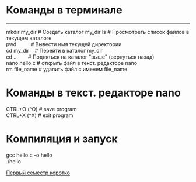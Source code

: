 # Команды в терминале  
-----------
mkdir my_dir # Создать каталог   my_dir
ls           # Просмотреть список файлов в текущем каталоге  
pwd          # Вывести имя текущей директории  
cd my_dir    # Перейти в каталог my_dir  
cd ..        # Подняться на каталог "выше" (вернуться назад)  
nano hello.c # открыть файл в текст. редакторе nano  
rm file_name # удалить файл с именем file_name  
# Команды в текст. редакторе nano   
CTRL+O (^O) # save program  
CTRL+X (^X) # exit program  
# Компиляция и запуск  
gcc hello.c -o hello  
./hello  


[Первый семестр коротко](https://github.com/kruffka/C-Programming/blob/master/2024-2025/slides_pptx/1_sem_short.md)
